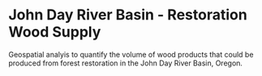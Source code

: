 # John Day River Basin - Restoration Wood Supply
Geospatial analyis to quantify the volume of wood products that could be produced from forest restoration in the John Day River Basin, Oregon.
